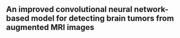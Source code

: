 ## An improved convolutional neural network-based model for detecting brain tumors from augmented MRI images

